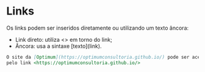 # Links

Os links podem ser inseridos diretamente ou utilizando um texto âncora:

* Link direto: utiliza <> em torno do link;
* Âncora: usa a sintaxe \[texto]\(link).

```markdown
O site da [Optimum](https://optimumconsultoria.github.io/) pode ser acessado
pelo link <https://optimumconsultoria.github.io/>
```
